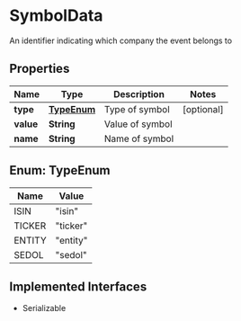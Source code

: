 

# SymbolData

An identifier indicating which company the event belongs to

## Properties

Name | Type | Description | Notes
------------ | ------------- | ------------- | -------------
**type** | [**TypeEnum**](#TypeEnum) | Type of symbol |  [optional]
**value** | **String** | Value of symbol | 
**name** | **String** | Name of symbol | 



## Enum: TypeEnum

Name | Value
---- | -----
ISIN | &quot;isin&quot;
TICKER | &quot;ticker&quot;
ENTITY | &quot;entity&quot;
SEDOL | &quot;sedol&quot;


## Implemented Interfaces

* Serializable


